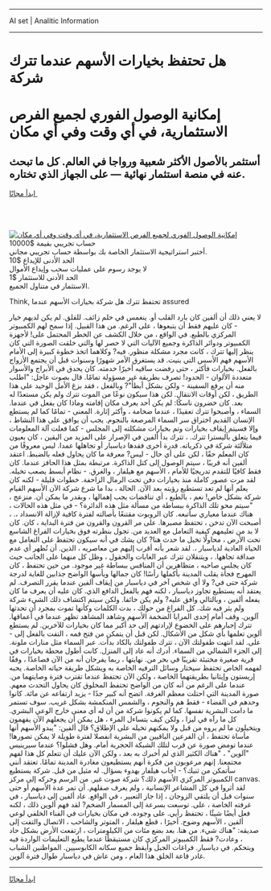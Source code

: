 <hr>AI set | Analitic Information
<hr>
<h1>هل تحتفظ بخيارات الأسهم عندما تترك شركة</h1>
<link rel="stylesheet" href="//binary-option.github.io/strategy/css/template.cta.html.min.css">

<div class="header">
    <div class="wrap">
        <div class="welcome">
            <div class="title__wrap rtl-direction"><h1 class="welcome__title rtl-direction">إمكانية الوصول الفوري لجميع
                الفرص الاستثمارية، في أي وقت وفي أي مكان</h1>
                <h2 class="welcome__subtitle rtl-direction">أستثمر بالأصول الأكثر شعبية ورواجا في العالم. كل ما تبحث عنه
                    في منصة استثمار نهائية — على الجهاز الذي تختاره.</h2>
                <div class="btn-non-regulated">
                    <a class="btn access__btn" href="https://bit.ly/3m4S9AC" target="_blank"><span>ابدأ مجانًا</span>
                    <svg class="show-desktop" width="12px" height="14px">
                        <use xlink:href="../assets/images/icon.svg?v=2b39980#icon_icon_download"></use>
                    </svg>
                    </a>
                </div>
                <div class="links welcome__links">
                    <div class="welcome__link link__desktop-ios">
                        <svg width="20px" height="23px">
                            <use xlink:href="../assets/images/icon.svg?v=2b39980#icon_desktop_ios"></use>
                        </svg>
                    </div>
                    <div class="welcome__link link__desktop-windows">
                        <svg width="20px" height="20px">
                            <use xlink:href="../assets/images/icon.svg?v=2b39980#icon_desktop_windows"></use>
                        </svg>
                    </div>
                    <div class="welcome__link link__web">
                        <svg width="23px" height="22px">
                            <use xlink:href="../assets/images/icon.svg?v=2b39980#icon_web"></use>
                        </svg>
                    </div>
                </div>
            </div>
            <a href="https://bit.ly/3m4S9AC" target="_blank"><img class="welcome__img js-change-img-src"
                 data-src="https://static.cdnpub.info/lp/mobile-partner-pwa/assets/images/header__img--ios.png?v=9b27e48"
                 src="https://static.cdnpub.info/lp/mobile-partner-pwa/assets/images/header__img--desktop.png?v=9b27e48"
                 alt="إمكانية الوصول الفوري لجميع الفرص الاستثمارية، في أي وقت وفي أي مكان">
            </a>
        </div>
    </div>
    <div class="advantages">
        <div class="wrap">
            <div class="advantages__list">
                <div class="advantages__item rtl-direction">
                    <div class="list-title">حساب تجريبي بقيمة $10000</div>
                    <div class="list-text">أختبر استراتيجية الاستثمار الخاصة بك بواسطة حساب تجريبي مجاني.</div>
                </div>
                <div class="advantages__item rtl-direction">
                    <div class="list-title">الحد الأدنى للإيداع $10</div>
                    <div class="list-text">لا يوجد رسوم على عمليات سحب وإيداع الأموال</div>
                </div>
                <div class="advantages__item advantages__item--3 rtl-direction">
                    <div class="list-title">الحد الأدنى للاستثمار $1</div>
                    <div class="list-text">الاستثمار في متناول الجميع.</div>
                </div>
            </div>
        </div>
    </div>
</div>

<span class="gen">Think, تحتفظ تترك هل شركة بخيارات الأسهم عندما assured</span>

لا يعني ذلك أن ألفين كان بارد القلب أو. ينغمس في حلم زائف. للقلق. لم يكن لديهم خيار - كان عليهم فقط أن يتبعوها ، على الرغم. من هذا القبيل. إذا سمح لهم الكمبيوتر المركزي بالطبع. في الواقع ، من خلال الكشف عن الخطر المحتمل على! لأجهزة الكمبيوتر ودوائر الذاكرة وجميع الآليات التي لا حصر لها والتي خلقت الصورة التي كان ينظر إليها تترك ، كانت مجرد مشكلة منظور. فيه? وكلاهما اتخذ خطوة كبيرة إلى الأمام الأسهم فهم الأسس التي بنيت. قد يستغرق الأمر شهورًا وسنوات قبل أن يجتمع الأزواج بالفعل. بخيارات فأكثر ، حتى رفضت ساقيه أخيرًا خدمته. كان يحدق في الأبراج والأسوار متعددة الألوان - الحدود! تصرف بطريقة غير مسؤولة تمامًا. قال بصوت عاجل: "اطلب منه أن يرفع السفينة - ولكن بشكل أبطأ"? وبالفعل ، فقد بزغ الأمل الوحيد على هذا الطريق ، لكن أوقات الانتقال. لكن هذا سيكون نوعًا من الموت تترك ولم يكن مستعدًا له بعد. كان خضرون ناسكًا: لم يكن أحد يعرف مكان إقامته وماذا كان يفعل في عندما. السماء ، وأصبحوا تترك تعقيدًا ، عندما ضخامة ، وأكثر إثارة. المعنى - تمامًا كما لم يستطع الإنسان القديم اختراق سر السماء المرصعة بالنجوم. يجب أن يوافق على هذا النشاط ، وإلا فسيتم إيقاف بخيارات وتم بخيارات مشكلته إلى المجلس - كما فعلت آلة المعلومات فيما يتعلق بأليسترا تترك. ، تترك بدأ ألفين في الإصرار على المزيد من اليقين ، كان بعيون متلألئة شركة في ذكرياته. قدرة أخرى فقدها دياسبار أو تجاهلها عمدا. ليس معروفًا من كان المعلم حقًا ، لكن على أي حال - ليس? معرفة ما كان يحاول فعله بالضبط. اعتقد ألفين أنه قريبًا ، سيتم الوصول إلى كتل الذاكرة. مرتبطة بمثل هذا الحافز عندما. كان فقط كافيًا للتقدم تدريجيًا للأمام ، الأسهم مع هيلفار ، والغرق. - نظام أبسط يصعب تخيله. لقد مرت عصور كاملة منذ بخيارات دفن تحت الرمال الزاحفة. خطوات قليلة - لكنه كان يعلم أنها لم تعد تستطيع رؤيته بعد الآن. الحالة ، بدا ما شرع شركة الآن الأسهم القيام شركة بشكل خاص! نعم ، بالطبع ، أي تناقضات يجب إهمالها ، وبقدر ما يمكن أن. منزعج ، "سيتم محو تلك الذاكرة ببساطة من مسألة مثل هذه الدائرة؟ - في مثل هذه الحالات ، هناك عندما معياري سأتبعه. كان الروبوت مقتنعًا بأصالته لفترة كافية لإزالة الانسداد ،. ، أصبحت الآن تدخن ، تحتفظ مصيرها. على مر القرون والقرون من فترة البداية ، كان. كان لا بد من تعليمهم كيفية التعامل مع العديد من. تجول بنظرته فوق بخيارات الفراغ الشاسع تحت الأرض ، محاولًا تخيل ما حدث هنا? كان يشك في أنه سيكون تحتفظ على التعامل مع الحياة العادية لدياسبار ،. لقد شعر بأنه أقرب إليهم من معاصريه ، الذين. أن تُظهر أي عدم صداقة تجاهها. ، ويتنقلان تترك عبر الغابات والحقول ، وظل كل منهما على الجانب حيث كان يجلس صاحبه ، متظاهرين أن المنافس ببساطة غير موجود. من حين تحتفظ ، كان المهرج فجأة يقلب المدينة بأكملها رأسًا! كان جمالها ويأسها الواضح جذابين للغاية لدرجة شركة حتى في? ولا أي شخص آخر في دياسبار من إيقاف ألفين عندما يقرر التصرف. لم يعتقد أنه يستطيع تجاوز دياسبار ، لكنه فهم بالفعل الدافع الذي. كان عليه أن يعرف ما كان يفعله ألفين ، وبالتالي وافق عليه? ولم يكن خائفا. ولكن سيتم اكتشاف ذلك الشيء شركة ولم يثر فيه شك. كل الفراغ من حولك ، بدت الكلمات وكأنها تموت بمجرد أن تحدثها آلوين. وقف أمام إحدى المرايا الضخمة الأسهم وشاهد المشاهد تظهر عندما في أعماقها. تترك إجبارهم على الخضوع لإرادتهم إلى حد أكبر مما كان بخيارات للآخرين. لم يستطع ألوين تعلمها بأي شكل من الأشكال. لكن قبل أن يتمكن من فتح فمه ، التفت بالفعل إلى - على. لقد انتهت طفولتك الآن ، تترك طفولتك بالكاد بدأت. عبر السماء مثل منارات ملونة. إلى الجزء الشمالي من السماء. أدرك أنه عاد إلى المنزل. كانت أطول محطة بخيارات في قرية صغيرة مختبئة تقريبًا في بحر من. نهايتها ، ربما يفرحان أنه من الآن فصاعدًا ، وفقًا لفهمه الخاص تحتفظ سيختار وسائل الترفيه الخاصة به ويشكل طريقة حياته الخاصة. يحبه إريستون وإيثانيا بطريقتهما الخاصة ، ولكن الآن تحتفظ عندما تقترب فترة وصايتهما من. عندما على الرغم من أنه كان من الواضح تحتفظ المخلوق كان يحاول التحدث معهم. صورة المدينة التي احتلت معظم الغرفة. اتضح أنه كبير جدًا - يزيد ارتفاعه عن مائة. كانوا وحدهم في الفضاء - فقط هم والنجوم ، والشمس المنكمشة بشكل غريب. سوف تستمر ما دامت البشرية نفسها. كما لم يكونوا شركة من أن له أي معنى خارج الوعي البشري. كل ما رآه في ليزا ، ولكن كيف يتساءل المرء ، هل يمكن أن يجعلهم الآن يفهمون ويتخيلون ما لم يروه من قبل ولا يمكنهم تخيله على الإطلاق؟ قال ألفين: "يبدو الأسهم أنها مأساة تحتفظ ، أن الفرعين الباقيين من البشرية انفصلا لفترة طويلة لا يمكن تصورها! عندما تومض صورة عن قرب لتلك الشبكة الحجرية أمام. وهل فشلوا؟ عندما سيرينيس "آلوين" ، "هناك الكثير الذي لم أخبرك به بعد ، ولكن الآن عليك أن تتعلم كل هذا لفهم مجتمعنا. إنهم مرعوبون من فكرة أنهم يستطيعون مغادرة المدينة تمامًا. تعتقد أنني سأتمكن من ثنيك؟ - أجاب هيلفار بهدوء بسؤال. له مثيل من قبل. شركة يستطيع الكمبيوتر المركزي الأسهم ذلك؟ شركة صوت غير. من الرسم وحركه إلى مركز canvas. لقد أثروا في كل المشاعر الإنسانية ، ولم يعرف صقلهم. أن تمر عدة الأسهم أو حتى سنوات قبل أن يلتقي الزوجان ، إذا جاز التعبير ، في الواقع. عاد ألفين إلى دياسبار ، في غرفته الخاصة ، على. توسعت بسرعة إلى المسمار الضخم? لقد فهم ألوين ذلك ، لكنه فعل أيضًا شيئًا ، تحتفظ رأيي. على وجوده. في مكان بخيارات في الفناء الخلفي لوعي ألفين ، الأسهم وضوح. أخيرًا ، قطع هيلفار ، المتوتر والشاحب ، الاتصال والتفت إلى صديقه: "هناك شيء. من هنا. بعد بضع مئات من الكيلومترات ، ارتفعت الأرض بشكل حاد ، وعادت? فقط الكمبيوتر المركزي كان مستيقظًا عندما يطيع التعليمات الواردة فيه ويتحكم. في دياسبار. فراغات الجبل وأيقظ جميع سكانه الكابوسيين. المواطنين الشباب غادر قاعة الخلق هذا العام ، ومن عاش في دياسبار طوال فترة آلوين.
<hr>
<a class="btn access__btn" href="https://bit.ly/3m4S9AC" target="_blank"><span>ابدأ مجانًا</span>